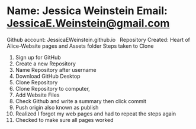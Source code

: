 # Name: Jessica Weinstein  Email: JessicaE.Weinstein@gmail.com &nbsp;
Github account: JessicaEWeinstein.github.io &nbsp;
Repository Created: Heart of Alice-Website pages and Assets folder 
Steps taken to Clone &nbsp;
1. Sign up for GitHub &nbsp;
2. Create a new Repository &nbsp;
3. Name Repository after username &nbsp;
4. Download GitHub Desktop &nbsp;
5. Clone Repository&nbsp;
6. Clone Repository to computer, &nbsp;
7. Add Website Files &nbsp;
8. Check Github and write a summary then click commit &nbsp;
9. Push origin also known as publish &nbsp;
10. Realized I forgot my web pages and had to repeat the steps again &nbsp;
11. Checked to make sure all pages worked &nbsp;
